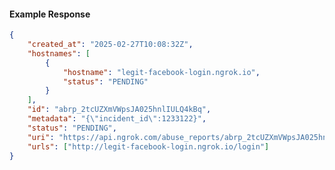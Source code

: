 <!-- Code generated for API Clients. DO NOT EDIT. -->

#### Example Response

```json
{
	"created_at": "2025-02-27T10:08:32Z",
	"hostnames": [
		{
			"hostname": "legit-facebook-login.ngrok.io",
			"status": "PENDING"
		}
	],
	"id": "abrp_2tcUZXmVWpsJA025hnlIULQ4kBq",
	"metadata": "{\"incident_id\":1233122}",
	"status": "PENDING",
	"uri": "https://api.ngrok.com/abuse_reports/abrp_2tcUZXmVWpsJA025hnlIULQ4kBq",
	"urls": ["http://legit-facebook-login.ngrok.io/login"]
}
```
